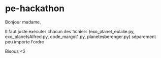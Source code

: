 # pe-hackathon

Bonjour madame, 

Il faut juste exécuter chacun des fichiers (exo_planet_eulalie.py, exo_planetsAlfred.py, code_margot1.py, planetesberenger.py) séparement peu importe l'ordre

Bisous <3